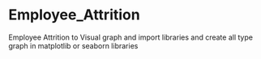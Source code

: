 # Employee_Attrition
Employee Attrition to Visual graph and import libraries and create all type graph in matplotlib or seaborn libraries

